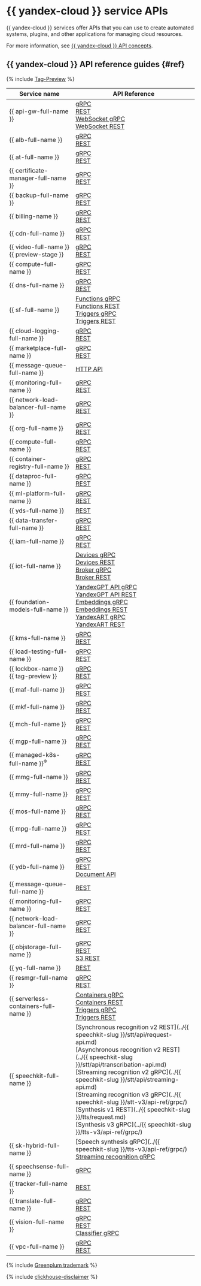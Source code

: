 # {{ yandex-cloud }} service APIs

{{ yandex-cloud }} services offer APIs that you can use to create automated systems, plugins, and other applications for managing cloud resources.

For more information, see [{{ yandex-cloud }} API concepts](../api-design-guide/).

## {{ yandex-cloud }} API reference guides {#ref}

{% include [Tag-Preview](../_includes/tag-preview.md) %}


| Service name | API Reference |
| ---------------- | --------------- |
| {{ api-gw-full-name }}                  | [gRPC](../api-gateway/apigateway/api-ref/grpc/)<br>[REST](../api-gateway/apigateway/api-ref/)<br>[WebSocket gRPC](../api-gateway/apigateway/websocket/api-ref/grpc/)<br>[WebSocket REST](../api-gateway/apigateway/websocket/api-ref/) |
| {{ alb-full-name }}                     | [gRPC](../application-load-balancer/api-ref/grpc/)<br>[REST](../application-load-balancer/api-ref/) |
| {{ at-full-name }}                      | [gRPC](../audit-trails/api-ref/grpc)<br>[REST](../audit-trails/api-ref/) |
| {{ certificate-manager-full-name }}     | [gRPC](../certificate-manager/api-ref/grpc/)<br>[REST](../certificate-manager/api-ref/) |
| {{ backup-full-name }}                  | [gRPC](../backup/backup/api-ref/grpc/)<br>[REST](../backup/backup/api-ref/) |
| {{ billing-name }}                      | [gRPC](../billing/api-ref/grpc/)<br>[REST](../billing/api-ref/) |
| {{ cdn-full-name }}                     | [gRPC](../cdn/api-ref/grpc/)<br>[REST](../cdn/api-ref/) |
| {{ video-full-name }} {{ preview-stage }} | [gRPC](../video/api-ref/grpc/)<br>[REST](../video/api-ref/) |
| {{ compute-full-name }}                 | [gRPC](../compute/api-ref/grpc)<br>[REST](../compute/api-ref/) |
| {{ dns-full-name }}                     | [gRPC](../dns/api-ref/grpc/)<br>[REST](../dns/api-ref/) |
| {{ sf-full-name }}                      | [Functions gRPC](../functions/functions/api-ref/grpc/)<br>[Functions REST](../functions/functions/api-ref/)<br>[Triggers gRPC](../functions/triggers/api-ref/grpc/)<br>[Triggers REST](../functions/triggers/api-ref/) |
| {{ cloud-logging-full-name }}           | [gRPC](../logging/api-ref/grpc/)<br>[REST](../logging/api-ref/) |
| {{ marketplace-full-name }}             | [gRPC](../marketplace/api-ref/grpc/)<br>[REST](../marketplace/api-ref/) |
| {{ message-queue-full-name }}           | [HTTP API](../message-queue/api-ref/) |
| {{ monitoring-full-name }}              | [gRPC](../monitoring/api-ref/api-ref-grpc/)<br>[REST](../monitoring/api-ref/) |
| {{ network-load-balancer-full-name }}   | [gRPC](../api-ref/grpc/)<br>[REST](../api-ref/) |
| {{ org-full-name }}                     | [gRPC](../organization/api-ref/grpc/)<br>[REST](../organization/api-ref/) |
| {{ compute-full-name }}                 | [gRPC](../compute/api-ref/grpc/)<br>[REST](../compute/api-ref/) |
| {{ container-registry-full-name }}      | [gRPC](../container-registry/api-ref/grpc/)<br>[REST](../container-registry/api-ref/) |
| {{ dataproc-full-name }}                | [gRPC](../data-proc/api-ref/grpc/)<br>[REST](../data-proc/api-ref/) |
| {{ ml-platform-full-name }}             | [gRPC](../datasphere/api-ref/grpc/)<br>[REST](../datasphere/api-ref/) |
| {{ yds-full-name }}                     | [REST](../data-streams/kinesisapi/api-ref.md) |
| {{ data-transfer-full-name }}           | [gRPC](../data-transfer/api-ref/grpc/)<br>[REST](../data-transfer/api-ref/) |
| {{ iam-full-name }}                     | [gRPC](../iam/api-ref/grpc/)<br>[REST](../iam/api-ref/) |
| {{ iot-full-name }}                     | [Devices gRPC](../iot-core/api-ref/grpc/)<br>[Devices REST](../iot-core/api-ref/)<br>[Broker gRPC](../iot-core/broker/api-ref/grpc/)<br>[Broker REST](../iot-core/broker/api-ref/) |
| {{ foundation-models-full-name }}                   | [YandexGPT API gRPC](../foundation-models/text-generation/api-ref/grpc/)<br>[YandexGPT API REST](../foundation-models/text-generation/api-ref/)<br>[Embeddings gRPC](../foundation-models/embeddings/api-ref/grpc/)<br>[Embeddings REST](../foundation-models/embeddings/api-ref/)<br>[YandexART gRPC](../foundation-models/image-generation/api-ref/grpc/)<br>[YandexART REST](../foundation-models/image-generation/api-ref/) |
| {{ kms-full-name }}                     | [gRPC](../kms/api-ref/grpc/)<br>[REST](../kms/api-ref/) |
| {{ load-testing-full-name }}            | [gRPC](../load-testing/user/api-ref/grpc/)<br>[REST](../load-testing/user/api-ref/) |
| {{ lockbox-name }} {{ tag-preview }} | [gRPC](../lockbox/api-ref/grpc/)<br>[REST](../lockbox/api-ref/) |
| {{ maf-full-name }}                     | [gRPC](../managed-airflow/api-ref/grpc/)<br>[REST](../managed-airflow/api-ref/) |
| {{ mkf-full-name }}                     | [gRPC](../managed-kafka/api-ref/grpc/)<br>[REST](../managed-kafka/api-ref/) |
| {{ mch-full-name }}                     | [gRPC](../managed-clickhouse/api-ref/grpc/)<br>[REST](../managed-clickhouse/api-ref/) |
| {{ mgp-full-name }}                     | [gRPC](../managed-greenplum/api-ref/grpc/)<br>[REST](../managed-greenplum/api-ref/) |
| {{ managed-k8s-full-name }}<sup>®</sup> | [gRPC](../managed-kubernetes/api-ref/grpc/)<br>[REST](../managed-kubernetes/api-ref/) |
| {{ mmg-full-name }}                     | [gRPC](../managed-mongodb/api-ref/grpc/)<br>[REST](../managed-mongodb/api-ref/) |
| {{ mmy-full-name }}                     | [gRPC](../managed-mysql/api-ref/grpc/)<br>[REST](../managed-mysql/api-ref/) |
| {{ mos-full-name }}                     | [gRPC](../managed-opensearch/api-ref/grpc/)<br>[REST](../managed-opensearch/api-ref/) |
| {{ mpg-full-name }}                     | [gRPC](../managed-postgresql/api-ref/grpc/)<br>[REST](../managed-postgresql/api-ref/) |
| {{ mrd-full-name }}                     | [gRPC](../managed-redis/api-ref/grpc/)<br>[REST](../managed-redis/api-ref/) |
| {{ ydb-full-name }}                     | [gRPC](../ydb/api-ref/grpc/)<br>[REST](../ydb/api-ref/)<br>[Document API](../ydb/docapi/api-ref/) |
| {{ message-queue-full-name }}           | [REST](../message-queue/api-ref/) |
| {{ monitoring-full-name }}              | [gRPC](../monitoring/api-ref/api-ref-grpc/)<br>[REST](../monitoring/api-ref/) |
| {{ network-load-balancer-full-name }}   | [gRPC](../network-load-balancer/api-ref/grpc/)<br>[REST](../network-load-balancer/api-ref/) |
| {{ objstorage-full-name }}              | [gRPC](../storage/api-ref/grpc/)<br>[REST](../storage/api-ref/)<br>[S3 REST](../storage/s3/) |
| {{ yq-full-name }}                      | [REST](../query/api/) |
| {{ resmgr-full-name }}                  | [gRPC](../resource-manager/api-ref/grpc/)<br>[REST](../resource-manager/api-ref/) |
| {{ serverless-containers-full-name }}   | [Containers gRPC](../serverless-containers/containers/api-ref/grpc/)<br>[Containers REST](../serverless-containers/containers/api-ref/)<br>[Triggers gRPC](../serverless-containers/triggers/api-ref/grpc/)<br>[Triggers REST](../serverless-containers/triggers/api-ref/) |
| {{ speechkit-full-name }}               | [Synchronous recognition v2 REST](../{{ speechkit-slug }}/stt/api/request-api.md)<br>[Asynchronous recognition v2 REST](../{{ speechkit-slug }}/stt/api/transcribation-api.md)<br>[Streaming recognition v2 gRPC](../{{ speechkit-slug }}/stt/api/streaming-api.md)<br>[Streaming recognition v3 gRPC](../{{ speechkit-slug }}/stt-v3/api-ref/grpc/)<br>[Synthesis v1 REST](../{{ speechkit-slug }}/tts/request.md)<br>[Synthesis v3 gRPC](../{{ speechkit-slug }}/tts-v3/api-ref/grpc/) |
| {{ sk-hybrid-full-name }}               | [Speech synthesis gRPC](../{{ speechkit-slug }}/tts-v3/api-ref/grpc/)<br>[Streaming recognition gRPC](../speechkit-hybrid/api-ref/stt/v3/grpc/) |
| {{ speechsense-full-name }}             | [gRPC](../speechsense/api-ref/grpc/) |
| {{ tracker-full-name }}                 | [REST](../tracker/about-api.md) |
| {{ translate-full-name }}               | [gRPC](../translate/api-ref/grpc/)<br>[REST](../translate/api-ref/) |
| {{ vision-full-name }}                  | [gRPC](../vision/api-ref/grpc/)<br>[REST](../vision/api-ref/Vision)<br>[Classifier gRPC](../vision/classifier/api-ref/grpc/) |
| {{ vpc-full-name }}                     | [gRPC](../vpc/api-ref/grpc/)<br>[REST](../vpc/api-ref/) |


{% include [Greenplum trademark](../_includes/mdb/mgp/trademark.md) %}


{% include [clickhouse-disclaimer](../_includes/clickhouse-disclaimer.md) %}